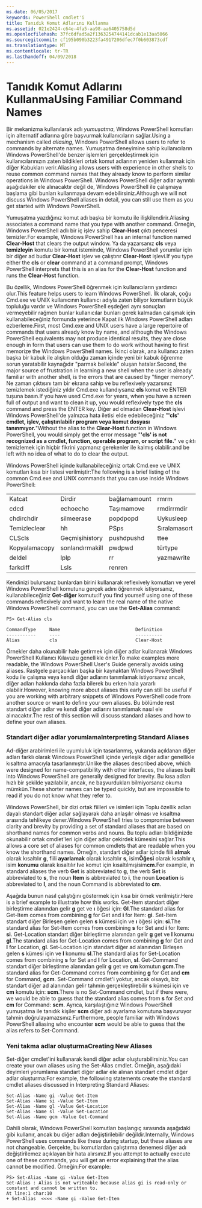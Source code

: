 ```yaml
---
ms.date: 06/05/2017
keywords: PowerShell cmdlet'i
title: Tanıdık Komut Adlarını Kullanma
ms.assetid: 021e2424-c64e-4fa5-aa98-aa6405758d5d
ms.openlocfilehash: 37fc6dfad5a2f1363254744141dcab1e13aa5066
ms.sourcegitcommit: cf195b090b3223fa4917206dfec7f0b603873cdf
ms.translationtype: MT
ms.contentlocale: tr-TR
ms.lasthandoff: 04/09/2018
---
```

# <a name="using-familiar-command-names"></a><span data-ttu-id="df50c-103">Tanıdık Komut Adlarını Kullanma</span><span class="sxs-lookup"><span data-stu-id="df50c-103">Using Familiar Command Names</span></span>
<span data-ttu-id="df50c-104">Bir mekanizma kullanılarak adlı *yumuşatma*, Windows PowerShell komutları için alternatif adlarına göre başvurmak kullanıcıların sağlar.</span><span class="sxs-lookup"><span data-stu-id="df50c-104">Using a mechanism called *aliasing*, Windows PowerShell allows users to refer to commands by alternate names.</span></span> <span data-ttu-id="df50c-105">Yumuşatma deneyimine sahip kullanıcıların Windows PowerShell'de benzer işlemleri gerçekleştirmek için kullanıcılarınızın zaten bildikleri ortak komut adlarının yeniden kullanmak için diğer Kabukları verir.</span><span class="sxs-lookup"><span data-stu-id="df50c-105">Aliasing allows users with experience in other shells to reuse common command names that they already know to perform similar operations in Windows PowerShell.</span></span> <span data-ttu-id="df50c-106">Windows PowerShell diğer adlar ayrıntılı aşağıdakiler ele alınacaktır değil de, Windows PowerShell ile çalışmaya başlama gibi bunları kullanmaya devam edebilirsiniz.</span><span class="sxs-lookup"><span data-stu-id="df50c-106">Although we will not discuss Windows PowerShell aliases in detail, you can still use them as you get started with Windows PowerShell.</span></span>

<span data-ttu-id="df50c-107">Yumuşatma yazdığınız komut adı başka bir komutu ile ilişkilendirir.</span><span class="sxs-lookup"><span data-stu-id="df50c-107">Aliasing associates a command name that you type with another command.</span></span> <span data-ttu-id="df50c-108">Örneğin, Windows PowerShell adlı bir iç işlev sahip **Clear-Host** çıktı penceresi temizler.</span><span class="sxs-lookup"><span data-stu-id="df50c-108">For example, Windows PowerShell has an internal function named **Clear-Host** that clears the output window.</span></span> <span data-ttu-id="df50c-109">Ya da yazarsanız **cls** veya **temizleyin** komutu bir komut isteminde, Windows PowerShell yorumlar için bir diğer ad budur **Clear-Host** işlev ve çalıştırır **Clear-Host** işlevi.</span><span class="sxs-lookup"><span data-stu-id="df50c-109">If you type either the **cls** or **clear** command at a command prompt, Windows PowerShell interprets that this is an alias for the **Clear-Host** function and runs the **Clear-Host** function.</span></span>

<span data-ttu-id="df50c-110">Bu özellik, Windows PowerShell öğrenmek için kullanıcıların yardımcı olur.</span><span class="sxs-lookup"><span data-stu-id="df50c-110">This feature helps users to learn Windows PowerShell.</span></span> <span data-ttu-id="df50c-111">İlk olarak, çoğu Cmd.exe ve UNIX kullanıcının kullanıcı adıyla zaten biliyor komutların büyük topluluğu vardır ve Windows PowerShell eşdeğeri aynı sonuçları vermeyebilir rağmen bunlar kullanıcılar bunları gerek kalmadan çalışmak için kullanabileceğiniz formunda yeterince Kapat ilk Windows PowerShell adları ezberleme.</span><span class="sxs-lookup"><span data-stu-id="df50c-111">First, most Cmd.exe and UNIX users have a large repertoire of commands that users already know by name, and although the Windows PowerShell equivalents may not produce identical results, they are close enough in form that users can use them to do work without having to first memorize the Windows PowerShell names.</span></span> <span data-ttu-id="df50c-112">İkinci olarak, ana kullanıcı zaten başka bir kabuk ile alışkın olduğu zaman içinde yeni bir kabuk öğrenme sorun yaratabilir kaynağıdır "parmak bellekle" oluşan hatalar.</span><span class="sxs-lookup"><span data-stu-id="df50c-112">Second, the major source of frustration in learning a new shell when the user is already familiar with another shell, is the errors that are caused by "finger memory".</span></span> <span data-ttu-id="df50c-113">Ne zaman çıktısını tam bir ekrana sahip ve bu reflexively yazarsınız temizlemek istediğiniz yıldır Cmd.exe kullandıysanız **cls** komut ve ENTER tuşuna basın.</span><span class="sxs-lookup"><span data-stu-id="df50c-113">If you have used Cmd.exe for years, when you have a screen full of output and want to clean it up, you would reflexively type the **cls** command and press the ENTER key.</span></span> <span data-ttu-id="df50c-114">Diğer ad olmadan **Clear-Host** işlevi Windows PowerShell'de yalnızca hata iletisi elde edebileceğiniz "**'cls' cmdlet, işlev, çalıştırılabilir program veya komut dosyası tanınmıyor.**"</span><span class="sxs-lookup"><span data-stu-id="df50c-114">Without the alias to the **Clear-Host** function in Windows PowerShell, you would simply get the error message "**'cls' is not recognized as a cmdlet, function, operable program, or script file.**"</span></span> <span data-ttu-id="df50c-115">ve çıktı temizlemek için hiçbir fikrini yapmanız gerekenler ile kalmış olabilir.</span><span class="sxs-lookup"><span data-stu-id="df50c-115">and be left with no idea of what to do to clear the output.</span></span>

<span data-ttu-id="df50c-116">Windows PowerShell içinde kullanabileceğiniz ortak Cmd.exe ve UNIX komutları kısa bir listesi verilmiştir:</span><span class="sxs-lookup"><span data-stu-id="df50c-116">The following is a brief listing of the common Cmd.exe and UNIX commands that you can use inside Windows PowerShell:</span></span>

|||||
|-|-|-|-|
|<span data-ttu-id="df50c-117">Kat</span><span class="sxs-lookup"><span data-stu-id="df50c-117">cat</span></span>|<span data-ttu-id="df50c-118">Dir</span><span class="sxs-lookup"><span data-stu-id="df50c-118">dir</span></span>|<span data-ttu-id="df50c-119">bağlama</span><span class="sxs-lookup"><span data-stu-id="df50c-119">mount</span></span>|<span data-ttu-id="df50c-120">rm</span><span class="sxs-lookup"><span data-stu-id="df50c-120">rm</span></span>|
|<span data-ttu-id="df50c-121">cd</span><span class="sxs-lookup"><span data-stu-id="df50c-121">cd</span></span>|<span data-ttu-id="df50c-122">echo</span><span class="sxs-lookup"><span data-stu-id="df50c-122">echo</span></span>|<span data-ttu-id="df50c-123">Taşıma</span><span class="sxs-lookup"><span data-stu-id="df50c-123">move</span></span>|<span data-ttu-id="df50c-124">rmdir</span><span class="sxs-lookup"><span data-stu-id="df50c-124">rmdir</span></span>|
|<span data-ttu-id="df50c-125">chdir</span><span class="sxs-lookup"><span data-stu-id="df50c-125">chdir</span></span>|<span data-ttu-id="df50c-126">silme</span><span class="sxs-lookup"><span data-stu-id="df50c-126">erase</span></span>|<span data-ttu-id="df50c-127">popd</span><span class="sxs-lookup"><span data-stu-id="df50c-127">popd</span></span>|<span data-ttu-id="df50c-128">Uyku</span><span class="sxs-lookup"><span data-stu-id="df50c-128">sleep</span></span>|
|<span data-ttu-id="df50c-129">Temizle</span><span class="sxs-lookup"><span data-stu-id="df50c-129">clear</span></span>|<span data-ttu-id="df50c-130">h</span><span class="sxs-lookup"><span data-stu-id="df50c-130">h</span></span>|<span data-ttu-id="df50c-131">PS</span><span class="sxs-lookup"><span data-stu-id="df50c-131">ps</span></span>|<span data-ttu-id="df50c-132">Sıralama</span><span class="sxs-lookup"><span data-stu-id="df50c-132">sort</span></span>|
|<span data-ttu-id="df50c-133">CLS</span><span class="sxs-lookup"><span data-stu-id="df50c-133">cls</span></span>|<span data-ttu-id="df50c-134">Geçmişi</span><span class="sxs-lookup"><span data-stu-id="df50c-134">history</span></span>|<span data-ttu-id="df50c-135">pushd</span><span class="sxs-lookup"><span data-stu-id="df50c-135">pushd</span></span>|<span data-ttu-id="df50c-136">t</span><span class="sxs-lookup"><span data-stu-id="df50c-136">tee</span></span>|
|<span data-ttu-id="df50c-137">Kopyalama</span><span class="sxs-lookup"><span data-stu-id="df50c-137">copy</span></span>|<span data-ttu-id="df50c-138">sonlandırma</span><span class="sxs-lookup"><span data-stu-id="df50c-138">kill</span></span>|<span data-ttu-id="df50c-139">pwd</span><span class="sxs-lookup"><span data-stu-id="df50c-139">pwd</span></span>|<span data-ttu-id="df50c-140">tür</span><span class="sxs-lookup"><span data-stu-id="df50c-140">type</span></span>|
|<span data-ttu-id="df50c-141">del</span><span class="sxs-lookup"><span data-stu-id="df50c-141">del</span></span>|<span data-ttu-id="df50c-142">lp</span><span class="sxs-lookup"><span data-stu-id="df50c-142">lp</span></span>|<span data-ttu-id="df50c-143">r</span><span class="sxs-lookup"><span data-stu-id="df50c-143">r</span></span>|<span data-ttu-id="df50c-144">yazma</span><span class="sxs-lookup"><span data-stu-id="df50c-144">write</span></span>|
|<span data-ttu-id="df50c-145">fark</span><span class="sxs-lookup"><span data-stu-id="df50c-145">diff</span></span>|<span data-ttu-id="df50c-146">Ls</span><span class="sxs-lookup"><span data-stu-id="df50c-146">ls</span></span>|<span data-ttu-id="df50c-147">ren</span><span class="sxs-lookup"><span data-stu-id="df50c-147">ren</span></span>||

<span data-ttu-id="df50c-148">Kendinizi bulursanız bunlardan birini kullanarak reflexively komutları ve yerel Windows PowerShell komutunu gerçek adını öğrenmek istiyorsanız, kullanabileceğiniz **Get-diğer** komutu:</span><span class="sxs-lookup"><span data-stu-id="df50c-148">If you find yourself using one of these commands reflexively and want to learn the real name of the native Windows PowerShell command, you can use the **Get-Alias** command:</span></span>

```
PS> Get-Alias cls

CommandType     Name                            Definition
-----------     ----                            ----------
Alias           cls                             Clear-Host
```

<span data-ttu-id="df50c-149">Örnekler daha okunabilir hale getirmek için diğer adlar kullanarak Windows PowerShell Kullanıcı Kılavuzu genellikle önler.</span><span class="sxs-lookup"><span data-stu-id="df50c-149">To make examples more readable, the Windows PowerShell User's Guide generally avoids using aliases.</span></span> <span data-ttu-id="df50c-150">Rastgele parçacıkları başka bir kaynaktan Windows PowerShell kodu ile çalışma veya kendi diğer adlarını tanımlamak istiyorsanız ancak, diğer adları hakkında daha fazla bilerek bu erken hala yararlı olabilir.</span><span class="sxs-lookup"><span data-stu-id="df50c-150">However, knowing more about aliases this early can still be useful if you are working with arbitrary snippets of Windows PowerShell code from another source or want to define your own aliases.</span></span> <span data-ttu-id="df50c-151">Bu bölümde rest standart diğer adlar ve kendi diğer adlarını tanımlamak nasıl ele alınacaktır.</span><span class="sxs-lookup"><span data-stu-id="df50c-151">The rest of this section will discuss standard aliases and how to define your own aliases.</span></span>

### <a name="interpreting-standard-aliases"></a><span data-ttu-id="df50c-152">Standart diğer adlar yorumlama</span><span class="sxs-lookup"><span data-stu-id="df50c-152">Interpreting Standard Aliases</span></span>
<span data-ttu-id="df50c-153">Ad-diğer arabirimleri ile uyumluluk için tasarlanmış, yukarıda açıklanan diğer adları farklı olarak Windows PowerShell içinde yerleşik diğer adlar genellikle kısaltma amacıyla tasarlanmıştır.</span><span class="sxs-lookup"><span data-stu-id="df50c-153">Unlike the aliases described above, which were designed for name-compatibility with other interfaces, the aliases built into Windows PowerShell are generally designed for brevity.</span></span> <span data-ttu-id="df50c-154">Bu kısa adları hızlı bir şekilde yazılabilir, ancak, ne başvurdukları bilmiyorsanız okuma mümkün.</span><span class="sxs-lookup"><span data-stu-id="df50c-154">These shorter names can be typed quickly, but are impossible to read if you do not know what they refer to.</span></span>

<span data-ttu-id="df50c-155">Windows PowerShell, bir dizi ortak fiilleri ve isimleri için Toplu özellik adları dayalı standart diğer adlar sağlayarak daha anlaşılır olması ve kısaltma arasında tehlikeye dener.</span><span class="sxs-lookup"><span data-stu-id="df50c-155">Windows PowerShell tries to compromise between clarity and brevity by providing a set of standard aliases that are based on shorthand names for common verbs and nouns.</span></span> <span data-ttu-id="df50c-156">Bu toplu adları bildiğinizde okunabilir ortak cmdlet'leri için diğer adlar çekirdek kümesini sağlar.</span><span class="sxs-lookup"><span data-stu-id="df50c-156">This allows a core set of aliases for common cmdlets that are readable when you know the shorthand names.</span></span> <span data-ttu-id="df50c-157">Örneğin, standart diğer adlar içinde fiili **almak** olarak kısaltılır **g**, fiili **ayarlamak** olarak kısaltılır **s**, isim**Öğesi** olarak kısaltılır **ı**, isim **konumu** olarak kısaltılır **l**ve komut için kısaltılmışisim**cm**.</span><span class="sxs-lookup"><span data-stu-id="df50c-157">For example, in standard aliases the verb **Get** is abbreviated to **g**, the verb **Set** is abbreviated to **s**, the noun **Item** is abbreviated to **i**, the noun **Location** is abbreviated to **l**, and the noun Command is abbreviated to **cm**.</span></span>

<span data-ttu-id="df50c-158">Aşağıda bunun nasıl çalıştığını göstermek için kısa bir örnek verilmiştir.</span><span class="sxs-lookup"><span data-stu-id="df50c-158">Here is a brief example to illustrate how this works.</span></span> <span data-ttu-id="df50c-159">Get-Item standart diğer birleştirme alanından gelir **g** get ve **ı** öğesi için: **GI**.</span><span class="sxs-lookup"><span data-stu-id="df50c-159">The standard alias for Get-Item comes from combining **g** for Get and **i** for Item: **gi**.</span></span> <span data-ttu-id="df50c-160">Set-Item standart diğer Birleşen gelen gelen **s** kümesi için ve **ı** öğesi için: **si**.</span><span class="sxs-lookup"><span data-stu-id="df50c-160">The standard alias for Set-Item comes from combining **s** for Set and **i** for Item: **si**.</span></span> <span data-ttu-id="df50c-161">Get-Location standart diğer birleştirme alanından gelir **g** get ve **l** konumu **gl**.</span><span class="sxs-lookup"><span data-stu-id="df50c-161">The standard alias for Get-Location comes from combining **g** for Get and **l** for Location, **gl**.</span></span> <span data-ttu-id="df50c-162">Set-Location için standart diğer ad alanından Birleşen gelen **s** kümesi için ve **l** konumu **sl**.</span><span class="sxs-lookup"><span data-stu-id="df50c-162">The standard alias for Set-Location comes from combining **s** for Set and **l** for Location, **sl**.</span></span> <span data-ttu-id="df50c-163">Get-Command standart diğer birleştirme alanından gelir **g** get ve **cm** komutun **gcm**.</span><span class="sxs-lookup"><span data-stu-id="df50c-163">The standard alias for Get-Command comes from combining **g** for Get and **cm** for Command, **gcm**.</span></span> <span data-ttu-id="df50c-164">Set-Command cmdlet'i yoktur, ancak olsaydı, biz standart diğer ad alanından gelir tahmin gerçekleştirebilir **s** kümesi için ve **cm** komutu için: **scm**.</span><span class="sxs-lookup"><span data-stu-id="df50c-164">There is no Set-Command cmdlet, but if there were, we would be able to guess that the standard alias comes from **s** for Set and **cm** for Command: **scm**.</span></span> <span data-ttu-id="df50c-165">Ayrıca, karşılaştığınız Windows PowerShell yumuşatma ile tanıdık kişiler **scm** diğer adı ayarlama komutuna başvuruyor tahmin doğrulayamazsınız.</span><span class="sxs-lookup"><span data-stu-id="df50c-165">Furthermore, people familiar with Windows PowerShell aliasing who encounter **scm** would be able to guess that the alias refers to Set-Command.</span></span>

### <a name="creating-new-aliases"></a><span data-ttu-id="df50c-166">Yeni takma adlar oluşturma</span><span class="sxs-lookup"><span data-stu-id="df50c-166">Creating New Aliases</span></span>
<span data-ttu-id="df50c-167">Set-diğer cmdlet'ini kullanarak kendi diğer adlar oluşturabilirsiniz.</span><span class="sxs-lookup"><span data-stu-id="df50c-167">You can create your own aliases using the Set-Alias cmdlet.</span></span> <span data-ttu-id="df50c-168">Örneğin, aşağıdaki deyimleri yorumlama standart diğer adlar ele alınan standart cmdlet diğer adlar oluşturma:</span><span class="sxs-lookup"><span data-stu-id="df50c-168">For example, the following statements create the standard cmdlet aliases discussed in Interpreting Standard Aliases:</span></span>

```
Set-Alias -Name gi -Value Get-Item
Set-Alias -Name si -Value Set-Item
Set-Alias -Name gl -Value Get-Location
Set-Alias -Name sl -Value Set-Location
Set-Alias -Name gcm -Value Get-Command
```

<span data-ttu-id="df50c-169">Dahili olarak, Windows PowerShell komutları başlangıç sırasında aşağıdaki gibi kullanır, ancak bu diğer adları değiştirilebilir değildir.</span><span class="sxs-lookup"><span data-stu-id="df50c-169">Internally, Windows PowerShell uses commands like these during startup, but these aliases are not changeable.</span></span> <span data-ttu-id="df50c-170">Gerçekte, bu komutlardan çalıştırma denemesi diğer adı değiştirilemez açıklayan bir hata alırsınız.</span><span class="sxs-lookup"><span data-stu-id="df50c-170">If you attempt to actually execute one of these commands, you will get an error explaining that the alias cannot be modified.</span></span> <span data-ttu-id="df50c-171">Örneğin:</span><span class="sxs-lookup"><span data-stu-id="df50c-171">For example:</span></span>

```
PS> Set-Alias -Name gi -Value Get-Item
Set-Alias : Alias is not writeable because alias gi is read-only or constant and cannot be written to.
At line:1 char:10
+ Set-Alias  <<<< -Name gi -Value Get-Item
```